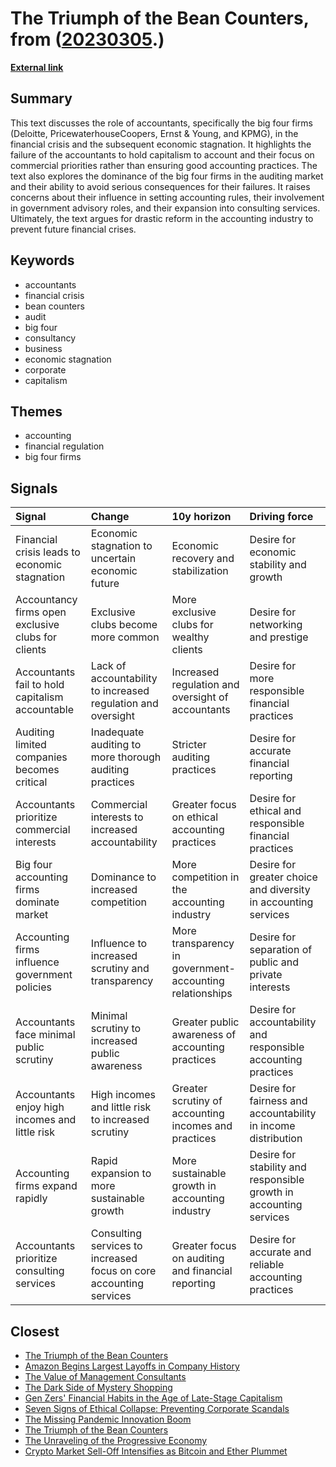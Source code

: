 # __The Triumph of the Bean Counters__, from ([20230305](https://kghosh.substack.com/p/20230305).)

__[External link](https://www.theguardian.com/news/2018/may/29/the-financial-scandal-no-one-is-talking-about-big-four-accountancy-firms?utm_source=pocket_reader)__



## Summary

This text discusses the role of accountants, specifically the big four firms (Deloitte, PricewaterhouseCoopers, Ernst & Young, and KPMG), in the financial crisis and the subsequent economic stagnation. It highlights the failure of the accountants to hold capitalism to account and their focus on commercial priorities rather than ensuring good accounting practices. The text also explores the dominance of the big four firms in the auditing market and their ability to avoid serious consequences for their failures. It raises concerns about their influence in setting accounting rules, their involvement in government advisory roles, and their expansion into consulting services. Ultimately, the text argues for drastic reform in the accounting industry to prevent future financial crises.

## Keywords

* accountants
* financial crisis
* bean counters
* audit
* big four
* consultancy
* business
* economic stagnation
* corporate
* capitalism

## Themes

* accounting
* financial regulation
* big four firms

## Signals

| Signal                                             | Change                                                             | 10y horizon                                              | Driving force                                                      |
|:---------------------------------------------------|:-------------------------------------------------------------------|:---------------------------------------------------------|:-------------------------------------------------------------------|
| Financial crisis leads to economic stagnation      | Economic stagnation to uncertain economic future                   | Economic recovery and stabilization                      | Desire for economic stability and growth                           |
| Accountancy firms open exclusive clubs for clients | Exclusive clubs become more common                                 | More exclusive clubs for wealthy clients                 | Desire for networking and prestige                                 |
| Accountants fail to hold capitalism accountable    | Lack of accountability to increased regulation and oversight       | Increased regulation and oversight of accountants        | Desire for more responsible financial practices                    |
| Auditing limited companies becomes critical        | Inadequate auditing to more thorough auditing practices            | Stricter auditing practices                              | Desire for accurate financial reporting                            |
| Accountants prioritize commercial interests        | Commercial interests to increased accountability                   | Greater focus on ethical accounting practices            | Desire for ethical and responsible financial practices             |
| Big four accounting firms dominate market          | Dominance to increased competition                                 | More competition in the accounting industry              | Desire for greater choice and diversity in accounting services     |
| Accounting firms influence government policies     | Influence to increased scrutiny and transparency                   | More transparency in government-accounting relationships | Desire for separation of public and private interests              |
| Accountants face minimal public scrutiny           | Minimal scrutiny to increased public awareness                     | Greater public awareness of accounting practices         | Desire for accountability and responsible accounting practices     |
| Accountants enjoy high incomes and little risk     | High incomes and little risk to increased scrutiny                 | Greater scrutiny of accounting incomes and practices     | Desire for fairness and accountability in income distribution      |
| Accounting firms expand rapidly                    | Rapid expansion to more sustainable growth                         | More sustainable growth in accounting industry           | Desire for stability and responsible growth in accounting services |
| Accountants prioritize consulting services         | Consulting services to increased focus on core accounting services | Greater focus on auditing and financial reporting        | Desire for accurate and reliable accounting practices              |

## Closest

* [The Triumph of the Bean Counters](74640ec9669a4ca9964b6a3aca93f336)
* [Amazon Begins Largest Layoffs in Company History](e2fe1bd7fb9483f84f90a2bd41c8c35d)
* [The Value of Management Consultants](e35045210e6be5203ded2be5b9ed63f6)
* [The Dark Side of Mystery Shopping](fec8d34946df9092e1ade8823b1d5f6d)
* [Gen Zers' Financial Habits in the Age of Late-Stage Capitalism](1b41206075bb58ef4a1bcb8a6d82ffc0)
* [Seven Signs of Ethical Collapse: Preventing Corporate Scandals](45854362019860740951c83df1c7122e)
* [The Missing Pandemic Innovation Boom](99bc8113e8e7bacc050e12acdae75e14)
* [The Triumph of the Bean Counters](74640ec9669a4ca9964b6a3aca93f336)
* [The Unraveling of the Progressive Economy](f4ea5244ccafd654e5955673b0ee3976)
* [Crypto Market Sell-Off Intensifies as Bitcoin and Ether Plummet](3df21712dc64230ab6f16aea00683d3f)